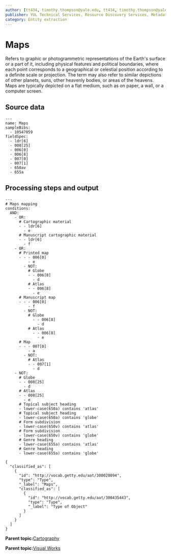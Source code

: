 ```yaml
---
author: [tt434, timothy.thompson@yale.edu, tt434, timothy.thompson@yale.edu, timothy.thompson@yale.edu]
publisher: YUL Technical Services, Resource Discovery Services, Metadata Services Unit
category: Entity extraction
---
```


# Maps

Refers to graphic or photogrammetric representations of the Earth's surface or a part of it, including physical features and political boundaries, where each point corresponds to a geographical or celestial position according to a definite scale or projection. The term may also refer to similar depictions of other planets, suns, other heavenly bodies, or areas of the heavens. Maps are typically depicted on a flat medium, such as on paper, a wall, or a computer screen.

## Source data

```
---
name: Maps
sampleBibs:
  - 10547059
fieldSpec: 
  - ldr[6]
  - 008[25]
  - 006[0]
  - 006[8]
  - 007[0]
  - 007[1]
  - 650av
  - 655a
```

## Processing steps and output

```
---
# Maps mapping
conditions:
  AND:
    - OR:
      # Cartographic material
      - - ldr[6]
        - e
      # Manuscript cartographic material
      - - ldr[6]
        - f           
    - OR:
      # Printed map
      - - - 006[0]
          - e	      
        - NOT:
          # Globe
          - - 006[8]
            - d
          # Atlas
          - - 006[8]
            - e            
      # Manuscript map
      - - - 006[0]
          - f
        - NOT:          
          # Globe
            - - 006[8]
              - d
          # Atlas
            - - 006[8]
              - e
      # Map              
      - - - 007[0]
          - a
        - NOT:
          # Atlas
          - - 007[1]
            - d
    - NOT:
      # Globe
      - - 008[25]
        - d
      # Atlas
      - - 008[25]
        - e
      # Topical subject heading
      - lower-case(650a) contains 'atlas'
      # Topical subject heading
      - lower-case(650a) contains 'globe'
      # Form subdivision
      - lower-case(650v) contains 'atlas'
      # Form subdivision
      - lower-case(650v) contains 'globe'
      # Genre heading
      - lower-case(655a) contains 'atlas'
      # Genre heading
      - lower-case(655a) contains 'globe'
```

```
{
  "classified_as": [
    {
      "id": "http://vocab.getty.edu/aat/300028094",
      "type": "Type",
      "_label": "Maps",
      "classified_as": [
        {
          "id": "http://vocab.getty.edu/aat/300435443",
          "type": "Type",
          "_label": "Type of Object"
        }
      ]
    }
  ]    		
}
```

**Parent topic:**[Cartography](../../concepts/supertypes/cartographicformats.md)

**Parent topic:**[Visual Works](../../concepts/supertypes/imageformats.md)

